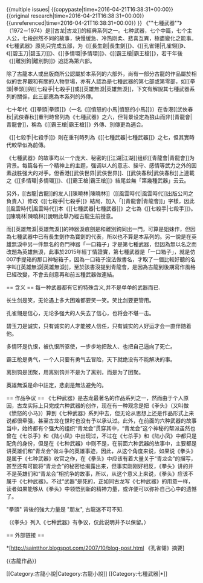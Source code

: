 {{multiple issues|
{{copypaste|time=2016-04-21T16:38:31+00:00}}
{{original research|time=2016-04-21T16:38:31+00:00}}
{{unreferenced|time=2016-04-21T16:38:31+00:00}}
}}
《'''七種武器'''》（1972－1974）是[[古龙|古龙]]的經典系列之一。七种武器，七个中篇，七个主人公，七段迥然不同的故事，快慢缓急、冷热刚柔、悲喜互異，極盡變化之能事。《七種武器》原先只完成五部，为《[[長生劍|長生劍]]》、《[[孔雀翎|孔雀翎]]》、《[[碧玉刀|碧玉刀]]》、《[[多情環|多情環]]》、《[[霸王槍|霸王槍]]》，若干年後《[[離別鉤|離別鉤]]》追認為第六部。

除了古龍本人或出版商所公認屬於本系列的六部外，尚有一部分古龍的作品屬於相似的世界觀和有關的人物登場，亦有人認為是七種武器的第七部或第零部，如[[拳頭|拳頭]]與[[七殺手|七殺手]]或[[英雄無淚|英雄無淚]]，下文有解說其七種武器系列的關係，此三部應為本系列的外傳。

七十年代《[[拳頭|拳頭]]》（一名《[[憤怒的小馬|憤怒的小馬]]》）在香港[[武俠春秋|武俠春秋]]重刊時曾列為《七種武器》之六，但背景设定為狼山而非[[青龍會|青龍會]]，稱為《[[霸王槍|霸王槍]]》外傳、別傳更為適合。

《[[七殺手|七殺手]]》則在重刊時列為《[[七種武器|七種武器]]》之七，但其實時代較早似為前傳。

《七種武器》的故事均以一个庞大、秘密的[[江湖|江湖]]组织[[青龍會|青龍會]]为背景。每篇各有一个精神上的主题，强调以人的意志、操守、感情等武力之外的因素战胜强大的对手。但香港[[武俠世界|武俠世界]]、[[武俠春秋|武俠春秋]]上連載之《[[多情環|多情環]]》、《[[霸王槍|霸王槍]]》結尾並無「第幾種武器」云云。

另外，[[古龍|古龍]]的友人[[陳曉林|陳曉林]]（[[風雲時代|風雲時代]]出版公司之負責人）修改《[[七殺手|七殺手]]》結局，加入「[[青龍會|青龍會]]」字樣，因此[[風雲時代|風雲時代]]本《[[七種武器|七種武器]]》之七為《[[七殺手|七殺手]]》。[[陳曉林|陳曉林]]說明此舉乃經古龍生前授意。

而[[英雄無淚|英雄無淚]]的神器淚痕劍是和離別鉤同出一門，可算是姐妹作，但因為七種武器中已有長生劍作為寶劍的代表，所以也不算是本系列的。另一說是在英雄無淚中另一件無名的奇門神器「一口箱子」才是第七種武器，但因為無以名之而改題為英雄無淚，此事於2015年經丁情證實，第七種武器是「一口箱子」，就是仿007手提箱的那口神秘箱子，因為一口箱子沒法做書名，才取了一個比較好聽的名字叫[[英雄無淚|英雄無淚]]，至於該書沒提到青龍會，是因為古龍到後期寫作風格已經改變，不會去刻意再和前五種武器做連結。

== 含义 ==
每一种武器都有它的特殊含义,并不是单单的武器而已.

长生剑是笑，无论遇上多大困难都要笑一笑。笑比剑要更管用。

孔雀翎是信心，无论多强大的人失去了信心，也将会不堪一击。

碧玉刀是诚实，只有诚实的人才能被人信任，只有诚实的人好运才会一直伴随着他。

多情环是仇恨，被仇恨所驱使，一步步地把敌人、也把自己逼向了死亡。

霸王枪是勇气，一个人只要有勇气去冒险，天下就绝没有不能解决的事。

离别钩是团聚，用离别钩并不是为了离别，而是为了团聚。

英雄無淚是命中註定，悲劇是無法避免的。

== 作品争议 ==
《七种武器》是古龙最著名的作品系列之一，然而由于个人原因，古龙实际上只完成六种武器的创作，现在有一种观念是把《拳头》（又叫做《愤怒的小马》）算到《七种武器》系列中去，但无论从思想上还是作品形式上来说都很牵强，甚至古龙在世时也没有予以承认过。此外，在前面的六种武器的故事当中，始终都有个强大的组织“青龙会”贯穿其中，“青龙会”这个神秘的帮派虽然也曾在《七杀手》和《陆小凤》中出现过，不过在《七杀手》和《陆小凤》中都只是配角的身份，但是在《七种武器》中则不是，在前面六种武器的故事中，主要都是讲英雄们和“青龙会”做斗争的英雄事迹，因此，从这个角度来说，如果说《拳头》是属于《七种武器》收官之作，在《拳头》中应该有着大量关于“青龙会”的描写，甚至还有可能将“青龙会”的秘密给揭露出来，但事实刚刚好相反，《拳头》讲的并不是英雄们和“青龙会”相抗争的故事，所以，从这个意义上来说，《拳头》应该不属于《七种武器》。不过“武器”是死的，正如同古龙写《七种武器》的用意一样，读者如果能够从《拳头》中领悟到新的精神力量，或许便可以弥补自己心中的遗憾了。

"拳頭" 背後的強大力量是 "朋友", 古龍迷不可不知. 

（《拳头》列入《七种武器》有争议，仅此说明并予以保留。）

== 外部链接 ==

*[http://saintthor.blogspot.com/2007/10/blog-post.html 《孔雀翎》摘要]

{{古龍作品}}

[[Category:古龍小說|Category:古龍小說]]
[[Category:七種武器|*]]